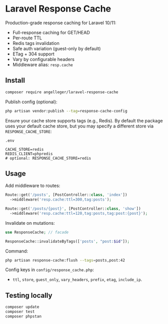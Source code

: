 # Laravel Response Cache

Production-grade response caching for Laravel 10/11:

- Full-response caching for GET/HEAD
- Per-route TTL
- Redis tags invalidation
- Safe auth variation (guest-only by default)
- ETag + 304 support
- Vary by configurable headers
- Middleware alias: `resp.cache`

## Install

```bash
composer require angelleger/laravel-response-cache
```

Publish config (optional):

```bash
php artisan vendor:publish --tag=response-cache-config
```

Ensure your cache store supports tags (e.g., Redis). By default the package uses your default cache store, but you may specify a different store via `RESPONSE_CACHE_STORE`:

`.env`
```
CACHE_STORE=redis
REDIS_CLIENT=phpredis
# optional: RESPONSE_CACHE_STORE=redis
```

## Usage

Add middleware to routes:

```php
Route::get('/posts', [PostController::class, 'index'])
  ->middleware('resp.cache:ttl=300,tag:posts');

Route::get('/posts/{post}', [PostController::class, 'show'])
  ->middleware('resp.cache:ttl=120,tag:posts,tag:post:{post}');
```

Invalidate on mutations:

```php
use ResponseCache; // facade

ResponseCache::invalidateByTags(['posts', "post:$id"]);
```

Command:

```bash
php artisan response-cache:flush --tags=posts,post:42
```

Config keys in `config/response_cache.php`:
- `ttl`, `store`, `guest_only`, `vary_headers`, `prefix`, `etag`, `include_ip`.

## Testing locally

```bash
composer update
composer test
composer phpstan
```
